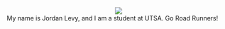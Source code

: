 
<div id="header" align="center">
  <img src="https://media3.giphy.com/media/P1PemPnyp4g1i/giphy.gif?cid=ecf05e47i3gs90559jay8id4uhv429ivj0zoibvsqhm5pffg&rid=giphy.gif&ct=g"/>
</div>
My name is Jordan Levy, and I am a student at UTSA. Go Road Runners!


